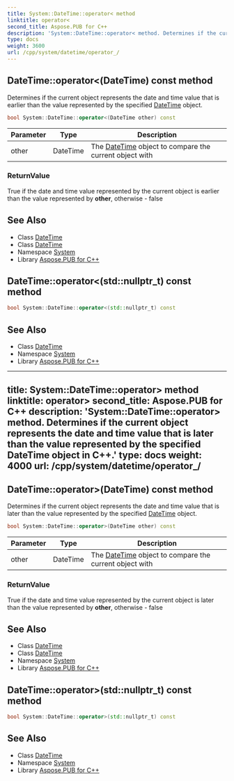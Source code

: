 ```yaml
---
title: System::DateTime::operator< method
linktitle: operator<
second_title: Aspose.PUB for C++
description: 'System::DateTime::operator< method. Determines if the current object represents the date and time value that is earlier than the value represented by the specified DateTime object in C++.'
type: docs
weight: 3600
url: /cpp/system/datetime/operator_/
---
```

## DateTime::operator<(DateTime) const method


Determines if the current object represents the date and time value that is earlier than the value represented by the specified [DateTime](../) object.

```cpp
bool System::DateTime::operator<(DateTime other) const
```


| Parameter | Type | Description |
| --- | --- | --- |
| other | DateTime | The [DateTime](../) object to compare the current object with |

### ReturnValue

True if the date and time value represented by the current object is earlier than the value represented by **other**, otherwise - false

## See Also

* Class [DateTime](../)
* Class [DateTime](../)
* Namespace [System](../../)
* Library [Aspose.PUB for C++](../../../)
## DateTime::operator<(std::nullptr_t) const method




```cpp
bool System::DateTime::operator<(std::nullptr_t) const
```

## See Also

* Class [DateTime](../)
* Namespace [System](../../)
* Library [Aspose.PUB for C++](../../../)
---
title: System::DateTime::operator> method
linktitle: operator>
second_title: Aspose.PUB for C++
description: 'System::DateTime::operator> method. Determines if the current object represents the date and time value that is later than the value represented by the specified DateTime object in C++.'
type: docs
weight: 4000
url: /cpp/system/datetime/operator_/
---
## DateTime::operator>(DateTime) const method


Determines if the current object represents the date and time value that is later than the value represented by the specified [DateTime](../) object.

```cpp
bool System::DateTime::operator>(DateTime other) const
```


| Parameter | Type | Description |
| --- | --- | --- |
| other | DateTime | The [DateTime](../) object to compare the current object with |

### ReturnValue

True if the date and time value represented by the current object is later than the value represented by **other**, otherwise - false

## See Also

* Class [DateTime](../)
* Class [DateTime](../)
* Namespace [System](../../)
* Library [Aspose.PUB for C++](../../../)
## DateTime::operator>(std::nullptr_t) const method




```cpp
bool System::DateTime::operator>(std::nullptr_t) const
```

## See Also

* Class [DateTime](../)
* Namespace [System](../../)
* Library [Aspose.PUB for C++](../../../)
